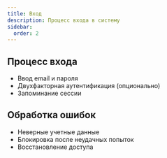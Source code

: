 ```yaml
---
title: Вход
description: Процесс входа в систему
sidebar:
  order: 2
---
```


## Процесс входа
- Ввод email и пароля
- Двухфакторная аутентификация (опционально)
- Запоминание сессии

## Обработка ошибок
- Неверные учетные данные
- Блокировка после неудачных попыток
- Восстановление доступа 